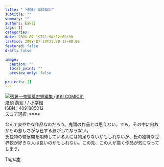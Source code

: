 ```yaml
---
title: "「残暑」鬼頭莫宏"
subtitle: ""
summary: ""
authors: [aki]
tags: []
categories: 
date: 2008-07-19T21:50:12+00:00
lastmod: 2008-07-19T21:50:12+00:00
featured: false
draft: false

image:
  caption: ""
  focal_point: ""
  preview_only: false

projects: []
---
```

![](https://ecx.images-amazon.com/images/I/21415360Q2L._SL160_.jpg)[残暑―鬼頭莫宏短編集 (IKKI COMICS)](http://item.excite.co.jp/detail/ASIN_4091885012)  
鬼頭 莫宏 / / 小学館  
ISBN : 4091885012  
スコア選択: ※※※※  
  
なんて爽やかな作品なのだろう。鬼頭の作品とは思えない。でも、その中に何故かもの悲しさが存在する気がしてならない。  
氏独特の鬱展開を期待している人には物足りないかもしれないが、氏の独特な世界観が好きな人は良いのかもしれない。この先、この人が描く作品が気になってしまう。

Tags:[本](http://mrk0369.exblog.jp/tags/%E6%9C%AC/) 

